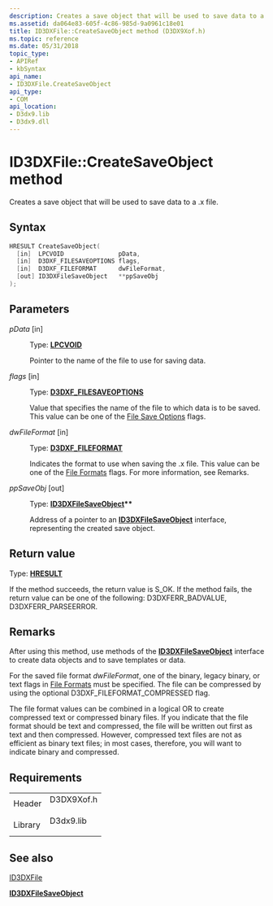 ```yaml
---
description: Creates a save object that will be used to save data to a .x file.
ms.assetid: da064e83-605f-4c86-985d-9a0961c18e01
title: ID3DXFile::CreateSaveObject method (D3DX9Xof.h)
ms.topic: reference
ms.date: 05/31/2018
topic_type: 
- APIRef
- kbSyntax
api_name: 
- ID3DXFile.CreateSaveObject
api_type: 
- COM
api_location: 
- D3dx9.lib
- D3dx9.dll
---
```


# ID3DXFile::CreateSaveObject method

Creates a save object that will be used to save data to a .x file.

## Syntax


```C++
HRESULT CreateSaveObject(
  [in]  LPCVOID               pData,
  [in]  D3DXF_FILESAVEOPTIONS flags,
  [in]  D3DXF_FILEFORMAT      dwFileFormat,
  [out] ID3DXFileSaveObject   **ppSaveObj
);
```



## Parameters

<dl> <dt>

*pData* \[in\]
</dt> <dd>

Type: **[**LPCVOID**](../winprog/windows-data-types.md)**

Pointer to the name of the file to use for saving data.

</dd> <dt>

*flags* \[in\]
</dt> <dd>

Type: **[D3DXF\_FILESAVEOPTIONS](d3dxf.md)**

Value that specifies the name of the file to which data is to be saved. This value can be one of the [File Save Options](d3dxf.md) flags.

</dd> <dt>

*dwFileFormat* \[in\]
</dt> <dd>

Type: **[D3DXF\_FILEFORMAT](d3dxf.md)**

Indicates the format to use when saving the .x file. This value can be one of the [File Formats](d3dxf.md) flags. For more information, see Remarks.

</dd> <dt>

*ppSaveObj* \[out\]
</dt> <dd>

Type: **[**ID3DXFileSaveObject**](id3dxfilesaveobject.md)\*\***

Address of a pointer to an [**ID3DXFileSaveObject**](id3dxfilesaveobject.md) interface, representing the created save object.

</dd> </dl>

## Return value

Type: **[**HRESULT**](https://msdn.microsoft.com/library/Bb401631(v=MSDN.10).aspx)**

If the method succeeds, the return value is S\_OK. If the method fails, the return value can be one of the following: D3DXFERR\_BADVALUE, D3DXFERR\_PARSEERROR.

## Remarks

After using this method, use methods of the [**ID3DXFileSaveObject**](id3dxfilesaveobject.md) interface to create data objects and to save templates or data.

For the saved file format *dwFileFormat*, one of the binary, legacy binary, or text flags in [File Formats](d3dxf.md) must be specified. The file can be compressed by using the optional D3DXF\_FILEFORMAT\_COMPRESSED flag.

The file format values can be combined in a logical OR to create compressed text or compressed binary files. If you indicate that the file format should be text and compressed, the file will be written out first as text and then compressed. However, compressed text files are not as efficient as binary text files; in most cases, therefore, you will want to indicate binary and compressed.

## Requirements



|                    |                                                                                       |
|--------------------|---------------------------------------------------------------------------------------|
| Header<br/>  | <dl> <dt>D3DX9Xof.h</dt> </dl> |
| Library<br/> | <dl> <dt>D3dx9.lib</dt> </dl>  |



## See also

<dl> <dt>

[ID3DXFile](id3dxfile.md)
</dt> <dt>

[**ID3DXFileSaveObject**](id3dxfilesaveobject.md)
</dt> </dl>

 

 
